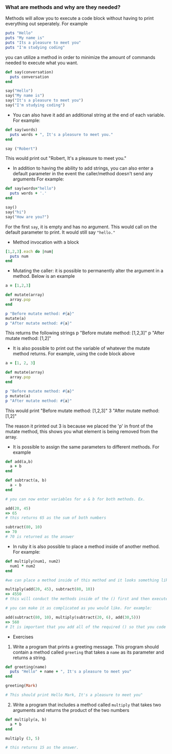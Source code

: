 ### What are methods and why are they needed?

Methods will allow you to execute a code block without having to print everything out seperately. For example

```ruby
puts "Hello"
puts "My name is"
puts "Its a pleasure to meet you"
puts "I'm studying coding"
```
you can utilize a method in order to minimize the amount of commands needed to execute what you want.
```ruby
def say(conversation)
  puts conversation
end

say("Hello")
say("My name is")
say("It's a pleasure to meet you")
say("I'm studying coding")
```
* You can also have it add an additional string at the end of each variable.
For example:
```ruby
def say(words)
  puts words + ", It's a pleasure to meet you."
end

say ("Robert")
```
This would print out "Robert, It's a pleasure to meet you."

* In addition to having the ability to add strings, you can also enter a default parameter in the event the caller/method doesn't send any arguments
For example:

```ruby
def say(words="hello")
  puts words + '.'
end

say()
say("hi")
say("How are you?")
```
For the first ```say```, it is empty and has no argument. This would call on the default
parameter to print. It would still say ```"hello."```

* Method invocation with a block

```ruby
[1,2,3].each do |num|
  puts num
end
```

* Mutating the caller: it is possible to permanently alter the argument in a method. Below is an example

```ruby
a = [1,2,3]

def mutate(array)
  array.pop
end

p "Before mutate method: #{a}"
mutate(a)
p "After mutate method: #{a}"
```
This returns the following strings
p "Before mutate method: [1,2,3]"
p "After mutate method: [1,2]"

* It is also possible to print out the variable of whatever the mutate method returns. For example, using the code block above
```ruby
a = [1, 2, 3]

def mutate(array)
  array.pop
end

p "Before mutate method: #{a}"
p mutate(a)
p "After mutate method: #{a}"
```
This would print
"Before mutate method: [1,2,3]"
3
"After mutate method: [1,2]"

The reason it printed out 3 is because we placed the 'p' in front of the mutate method, this shows you what element is being removed from the array.

* It is possible to assign the same parameters to different methods. For example

```ruby
def add(a,b)
  a + b
end

def subtract(a, b)
  a - b
end

# you can now enter variables for a & b for both methods. Ex.

add(20, 45)
=> 65
# this returns 65 as the sum of both numbers

subtract(80, 10)
=> 70
# 70 is returned as the answer
```

* In ruby it is also possible to place a method inside of another method. For example:
```ruby
def multiply(num1, num2)
  num1 * num2
end

#we can place a method inside of this method and it looks something like this

multiply(add(20, 45), subtract(80, 10))
=> 4550
# this will conduct the methods inside of the () first and then execute the multiply method

# you can make it as complicated as you would like. For example:

add(subtract(80, 10), multiply(subtract(20, 6), add(30,5)))
=> 560
# It is important that you add all of the required () so that you code actually runs instead of returning an error message.
```
* Exercises
1. Write a program that prints a greeting message. This program should contain a method called ```greeting``` that takes a ```name``` as its parameter and returns a string.

```ruby
def greeting(name)
  puts "Hello" + name + ", It's a pleasure to meet you"
end

greeting(Mark)

# This should print Hello Mark, It's a pleasure to meet you"
```
2. Write a program that includes a method called ```multiply``` that takes two arguments and returns the product of the two numbers

```ruby
def multiply(a, b)
  a * b
end

multiply (3, 5)

# this returns 15 as the answer.
```
